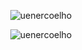 <p align="center"> <img src="https://komarev.com/ghpvc/?username=uenercoelho&label=Profile%20views&color=0e75b6&style=flat" alt="uenercoelho" /> </p>

<!-- <h1 align="center">Hi 👋, I'm Uener</h1> -->
<!-- <h3 align="center">A passionate developer</h3> -->

<!-- - 🔭 I'm currently working on **my own career**, but I'm open to new projects and experiences. -->

<!-- - 🌱 I’m currently learning **`.html ` , `.css ` , `.js ` , `.ts `**, and more. -->

<!-- - 👯 I’m looking to collaborate with **anyone for work together** -->

<!-- - 🤝 I’m looking for help with **found a job for junior** -->

<!--
- 📫 How to reach me:
  - **uenercoelho2@hotmail.com**
  - <a href="https://linkedin.com/in/uenercoelho" target="blank"><img align="center" src="https://raw.githubusercontent.com/rahuldkjain/github-profile-readme-generator/master/src/images/icons/Social/linked-in-alt.svg" alt="uenercoelho" height="30" width="40" /></a> **https://www.linkedin.com/in/uenercoelho/**
-->

<!-- <h3 align="center">Connect with me:
  <p align="center">
  </p>
</h3> -->
<!-- <h3 align="center">Languages and Tools:</h3> -->
<!--
<br>
<p align="center"> 
  <a href="https://git-scm.com/" target="_blank" rel="noreferrer"> 
    <img src="https://www.vectorlogo.zone/logos/git-scm/git-scm-icon.svg" alt="git" width="40" height="40"/> 
  </a> 
  <a href="https://www.w3schools.com/css/" target="_blank" rel="noreferrer"> 
    <img src="https://raw.githubusercontent.com/devicons/devicon/master/icons/css3/css3-original-wordmark.svg" alt="css3" width="40" height="40"/> 
  </a> 
  <a href="https://www.w3.org/html/" target="_blank" rel="noreferrer"> 
    <img src="https://raw.githubusercontent.com/devicons/devicon/master/icons/html5/html5-original-wordmark.svg" alt="html5" width="40" height="40"/> 
  </a> 
  <a href="https://developer.mozilla.org/en-US/docs/Web/JavaScript" target="_blank" rel="noreferrer"> 
    <img src="https://raw.githubusercontent.com/devicons/devicon/master/icons/javascript/javascript-original.svg" alt="javascript" width="40" height="40"/> 
  </a> 
  <a href="https://www.typescriptlang.org/" target="_blank" rel="noreferrer"> 
    <img src="https://raw.githubusercontent.com/devicons/devicon/master/icons/typescript/typescript-original.svg" alt="typescript" width="40" height="40"/> 
  </a> 
  <a href="https://reactjs.org/" target="_blank" rel="noreferrer"> 
    <img src="https://raw.githubusercontent.com/devicons/devicon/master/icons/react/react-original-wordmark.svg" alt="react" width="40" height="40"/> 
  </a> 
  <a href="https://nodejs.org" target="_blank" rel="noreferrer"> 
    <img src="https://raw.githubusercontent.com/devicons/devicon/master/icons/nodejs/nodejs-original-wordmark.svg" alt="nodejs" width="40" height="40"/> 
  </a>  -->
<!--   <a href="https://reactnative.dev/" target="_blank" rel="noreferrer"> 
    <img src="https://reactnative.dev/img/header_logo.svg" alt="reactnative" width="40" height="40"/> 
  </a>  -->
  <!-- <a href="https://expressjs.com" target="_blank" rel="noreferrer"> 
    <img src="https://raw.githubusercontent.com/devicons/devicon/master/icons/express/express-original-wordmark.svg" alt="express" width="40" height="40"/> 
  </a>  -->
<!--   <a href="https://www.mysql.com/" target="_blank" rel="noreferrer"> 
    <img src="https://raw.githubusercontent.com/devicons/devicon/master/icons/mysql/mysql-original-wordmark.svg" alt="mysql" width="40" height="40"/> 
  </a>  -->
<!--   <a href="https://www.postgresql.org" target="_blank" rel="noreferrer"> 
    <img src="https://raw.githubusercontent.com/devicons/devicon/master/icons/postgresql/postgresql-original-wordmark.svg" alt="postgresql" width="40" height="40"/> 
  </a>  -->
<!--   <a href="https://www.photoshop.com/en" target="_blank" rel="noreferrer"> 
    <img src="https://raw.githubusercontent.com/devicons/devicon/master/icons/photoshop/photoshop-line.svg" alt="photoshop" width="40" height="40"/> 
  </a> 
</p>
 -->
<p align="center">
<!--   <img src="https://github-readme-stats.vercel.app/api?username=uenercoelho&show_icons=true&theme=tokyonight" alt="uenercoelho" />
  <br /> -->
<!--   <img src="https://github-readme-stats.vercel.app/api/top-langs?username=uenercoelho&show_icons=true&locale=en&layout=compact" alt="uenercoelho" /> -->
    <img src="https://github-readme-stats.vercel.app/api/top-langs/?username=uenercoelho&layout=compact&title_color=61dafb&text_color=FFFFFF&icon_color=61dafb&bg_color=20232a" alt="uenercoelho" />
</p>

<!-- <p align="center">
  <a href="https://github.com/ryo-ma/github-profile-trophy">
    <img src="https://github-profile-trophy.vercel.app/?username=uenercoelho" alt="uenercoelho" />
  </a>
</p>
 -->
<!-- <h3>Projects</h3>
<p align="start">
  <a href="https://uenercoelho.github.io/CatitaSobrancelhas/">
    <img src="https://github-readme-stats.vercel.app/api/pin/?username=uenercoelho&repo=CatitaSobrancelhas&theme=dark" alt="Catia Sobrancelhas Project"/>
  </a>
</p>
<p align="center">
  <a href="https://uenercoelho.github.io/lampJS/">
    <img src="https://github-readme-stats.vercel.app/api/pin/?username=uenercoelho&repo=lampJS&theme=dark" alt="Catia Sobrancelhas Project"/>
  </a>
</p>
<p align="end">
  <a href="https://uenercoelho.github.io/podcastr/">
    <img src="https://github-readme-stats.vercel.app/api/pin/?username=uenercoelho&repo=podcastr&theme=dark" alt="Catia Sobrancelhas Project"/>
  </a>
</p>
<br />
 -->
